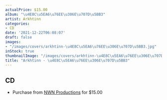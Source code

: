 ```yaml
---
actualPrice: $15.00
album: "\u4E8C\u5EA6\u76EE\u306E\u707D\u5BB3"
artist: Arkhtinn
categories:
- CD
date: '2021-12-22T06:08:07'
draft: false
images:
- "/images/covers/arkhtinn-\u4E8C\u5EA6\u76EE\u306E\u707D\u5BB3.jpg"
inStock: true
thumbnailImage: "/images/covers/arkhtinn-\u4E8C\u5EA6\u76EE\u306E\u707D\u5BB3-thumb.jpg"
title: "Arkhtinn - \u4E8C\u5EA6\u76EE\u306E\u707D\u5BB3"
---
```


## CD
* Purchase from [NWN Productions](http://shop.nwnprod.com/index.php?route=product/product&path=93&product_id=19779&sort=pd.name&order=ASC) for $15.00
